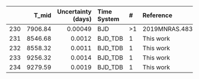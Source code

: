 |     |   T_mid |   Uncertainty (days) | Time System   | #   | Reference           |
|----:|--------:|---------------------:|:--------------|:----|:--------------------|
| 230 | 7906.84 |              0.00049 | BJD           | >1  | 2019MNRAS.483.1970B |
| 231 | 8546.68 |              0.0012  | BJD_TDB       | 1   | This work           |
| 232 | 8558.32 |              0.0011  | BJD_TDB       | 1   | This work           |
| 233 | 9256.32 |              0.0014  | BJD_TDB       | 1   | This work           |
| 234 | 9279.59 |              0.0019  | BJD_TDB       | 1   | This work           |